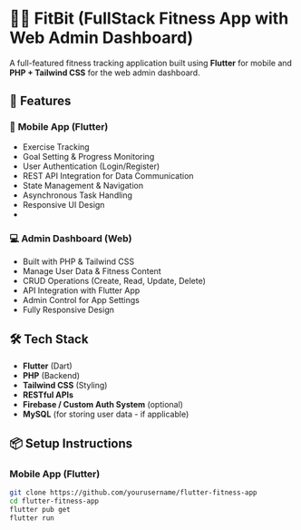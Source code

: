 # 🏋️‍♂️ FitBit (FullStack Fitness App with Web Admin Dashboard)

A full-featured fitness tracking application built using **Flutter** for mobile and **PHP + Tailwind CSS** for the web admin dashboard.

## 🚀 Features
### 📱 **Mobile App (Flutter)**
- Exercise Tracking
- Goal Setting & Progress Monitoring
- User Authentication (Login/Register)
- REST API Integration for Data Communication
- State Management & Navigation
- Asynchronous Task Handling
- Responsive UI Design
- 
### 💻 **Admin Dashboard (Web)**
- Built with PHP & Tailwind CSS
- Manage User Data & Fitness Content
- CRUD Operations (Create, Read, Update, Delete)
- API Integration with Flutter App
- Admin Control for App Settings
- Fully Responsive Design

## 🛠 Tech Stack
- **Flutter** (Dart)
- **PHP** (Backend)
- **Tailwind CSS** (Styling)
- **RESTful APIs**
- **Firebase / Custom Auth System** (optional)
- **MySQL** (for storing user data - if applicable)


## 📦 Setup Instructions

### Mobile App (Flutter)
```bash
git clone https://github.com/yourusername/flutter-fitness-app
cd flutter-fitness-app
flutter pub get
flutter run
